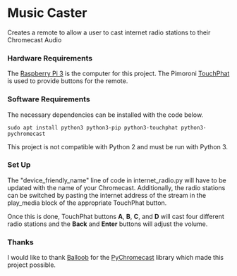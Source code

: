 # Music Caster
Creates a remote to allow a user to cast internet radio stations to their Chromecast Audio 

### Hardware Requirements

The [Raspberry Pi 3](https://www.raspberrypi.org) is the computer for this project. The Pimoroni [TouchPhat](https://shop.pimoroni.com/products/touch-phat) is used to provide buttons for the remote. 

### Software Requirements

 The necessary dependencies can be installed with the code below.

```
sudo apt install python3 python3-pip python3-touchphat python3-pychromecast
```

This project is not compatible with Python 2 and must be run with Python 3.

### Set Up

The "device\_friendly\_name" line of code in internet\_radio.py will have to be updated with the name of your Chromecast. Additionally, the radio stations can be switched by pasting the internet address of the stream in the play_media block of the appropriate TouchPhat button. 

Once this is done, TouchPhat buttons **A**, **B**, **C**, and **D** will cast four different radio stations and the **Back** and **Enter** buttons will adjust the volume. 

### Thanks

I would like to thank [Balloob](https://github.com/balloob) for the [PyChromecast](https://github.com/balloob/pychromecast) library which made this project possible.